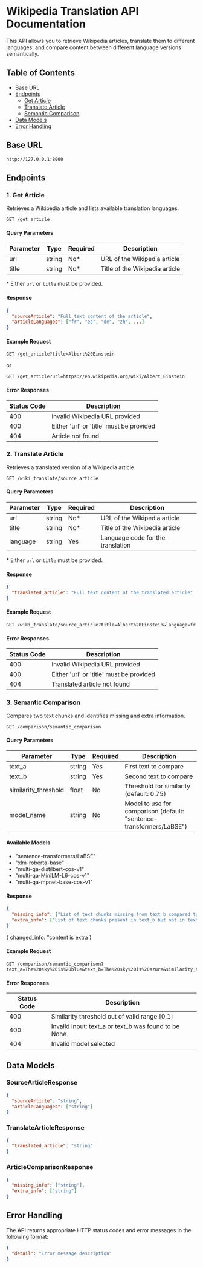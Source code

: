 # Wikipedia Translation API Documentation

This API allows you to retrieve Wikipedia articles, translate them to different languages, and compare content between different language versions semantically.

## Table of Contents

- [Base URL](#base-url)
- [Endpoints](#endpoints)
  - [Get Article](#get-article)
  - [Translate Article](#translate-article)
  - [Semantic Comparison](#semantic-comparison)
- [Data Models](#data-models)
- [Error Handling](#error-handling)

## Base URL

```
http://127.0.0.1:8000
```

## Endpoints

### 1. Get Article

Retrieves a Wikipedia article and lists available translation languages.

```
GET /get_article
```

#### Query Parameters

| Parameter | Type   | Required | Description                       |
|-----------|--------|----------|-----------------------------------|
| url       | string | No*      | URL of the Wikipedia article      |
| title     | string | No*      | Title of the Wikipedia article    |

\* Either `url` or `title` must be provided.

#### Response

```json
{
  "sourceArticle": "Full text content of the article",
  "articleLanguages": ["fr", "es", "de", "zh", ...]
}
```

#### Example Request

```
GET /get_article?title=Albert%20Einstein
```

or

```
GET /get_article?url=https://en.wikipedia.org/wiki/Albert_Einstein
```

#### Error Responses

| Status Code | Description                             |
|-------------|-----------------------------------------|
| 400         | Invalid Wikipedia URL provided          |
| 400         | Either 'url' or 'title' must be provided|
| 404         | Article not found                       |

### 2. Translate Article

Retrieves a translated version of a Wikipedia article.

```
GET /wiki_translate/source_article
```

#### Query Parameters

| Parameter | Type   | Required | Description                          |
|-----------|--------|----------|--------------------------------------|
| url       | string | No*      | URL of the Wikipedia article         |
| title     | string | No*      | Title of the Wikipedia article       |
| language  | string | Yes      | Language code for the translation    |

\* Either `url` or `title` must be provided.

#### Response

```json
{
  "translated_article": "Full text content of the translated article"
}
```


#### Example Request

```
GET /wiki_translate/source_article?title=Albert%20Einstein&language=fr
```

#### Error Responses

| Status Code | Description                             |
|-------------|-----------------------------------------|
| 400         | Invalid Wikipedia URL provided          |
| 400         | Either 'url' or 'title' must be provided|
| 404         | Translated article not found            |

### 3. Semantic Comparison

Compares two text chunks and identifies missing and extra information.

```
GET /comparison/semantic_comparison
```

#### Query Parameters

| Parameter          | Type   | Required | Description                                        |
|--------------------|--------|----------|----------------------------------------------------|
| text_a             | string | Yes      | First text to compare                              |
| text_b             | string | Yes      | Second text to compare                             |
| similarity_threshold | float | No      | Threshold for similarity (default: 0.75)           |
| model_name         | string | No      | Model to use for comparison (default: "sentence-transformers/LaBSE") |

#### Available Models

- "sentence-transformers/LaBSE"
- "xlm-roberta-base"
- "multi-qa-distilbert-cos-v1"
- "multi-qa-MiniLM-L6-cos-v1"
- "multi-qa-mpnet-base-cos-v1"

#### Response

```json
{
  "missing_info": ["List of text chunks missing from text_b compared to text_a"],
  "extra_info": ["List of text chunks present in text_b but not in text_a"]
}
```
{
    changed_info: "<The>content is extra<added/>
}

#### Example Request

```
GET /comparison/semantic_comparison?text_a=The%20sky%20is%20blue&text_b=The%20sky%20is%20azure&similarity_threshold=0.8
```

#### Error Responses

| Status Code | Description                                                  |
|-------------|--------------------------------------------------------------|
| 400         | Similarity threshold out of valid range [0,1]                |
| 400         | Invalid input: text_a or text_b was found to be None         |
| 404         | Invalid model selected                                       |

## Data Models

### SourceArticleResponse

```json
{
  "sourceArticle": "string",
  "articleLanguages": ["string"]
}
```

### TranslateArticleResponse

```json
{
  "translated_article": "string"
}
```

### ArticleComparisonResponse

```json
{
  "missing_info": ["string"],
  "extra_info": ["string"]
}
```

## Error Handling

The API returns appropriate HTTP status codes and error messages in the following format:

```json
{
  "detail": "Error message description"
}
```

